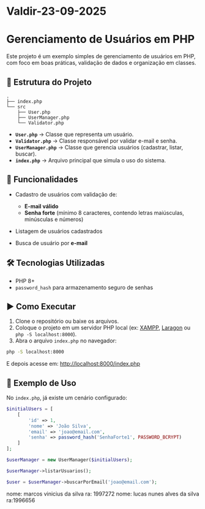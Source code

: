 # Valdir-23-09-2025
# Gerenciamento de Usuários em PHP

Este projeto é um exemplo simples de gerenciamento de usuários em PHP, com foco em boas práticas, validação de dados e organização em classes.

## 📂 Estrutura do Projeto

```
.
├── index.php
└── src
    ├── User.php
    ├── UserManager.php
    └── Validator.php
```

* **`User.php`** → Classe que representa um usuário.
* **`Validator.php`** → Classe responsável por validar e-mail e senha.
* **`UserManager.php`** → Classe que gerencia usuários (cadastrar, listar, buscar).
* **`index.php`** → Arquivo principal que simula o uso do sistema.

## 🚀 Funcionalidades

* Cadastro de usuários com validação de:

  * **E-mail válido**
  * **Senha forte** (mínimo 8 caracteres, contendo letras maiúsculas, minúsculas e números)
* Listagem de usuários cadastrados
* Busca de usuário por **e-mail**

## 🛠️ Tecnologias Utilizadas

* PHP 8+
* `password_hash` para armazenamento seguro de senhas

## ▶️ Como Executar

1. Clone o repositório ou baixe os arquivos.
2. Coloque o projeto em um servidor PHP local (ex: [XAMPP](https://www.apachefriends.org/), [Laragon](https://laragon.org/) ou `php -S localhost:8000`).
3. Abra o arquivo `index.php` no navegador:

```bash
php -S localhost:8000
```

E depois acesse em: [http://localhost:8000/index.php](http://localhost:8000/index.php)

## 📌 Exemplo de Uso

No `index.php`, já existe um cenário configurado:

```php
$initialUsers = [
    [
        'id' => 1,
        'nome' => 'João Silva',
        'email' => 'joao@email.com',
        'senha' => password_hash('SenhaForte1', PASSWORD_BCRYPT)
    ]
];

$userManager = new UserManager($initialUsers);

$userManager->listarUsuarios();

$user = $userManager->buscarPorEmail('joao@email.com');
```


nome: marcos vinicius da silva ra: 1997272
nome: lucas nunes alves da silva ra:1996656
